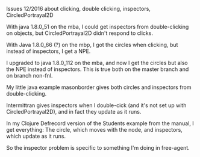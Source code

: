 Issues 12/2016 about clicking, double clicking,
inspectors, CircledPortrayal2D

With java 1.8.0_51 on the mba, I could get inspectors from
double-clicking on objects, but CircledPortrayal2D didn't respond to
clicks.

With Java 1.8.0_66 (?) on the mbp, I got the circles when clicking,
but instead of inspectors, I get a NPE.

I upgraded to java 1.8.0_112 on the mba, and now I get the circles but
also the NPE instead of inspectors.  This is true both on the master
branch and on branch non-fnl.

My little java example masonborder gives both circles and inspectors
from double-clicking.

Intermittran gives inspectors when I double-cick (and it's not set up
with CircledPortrayal2D), and in fact they update as it runs.

In my Clojure Defrecord version of the Students example from the
manual, I get everything: The circle, which moves with the node, and
inspectors, which update as it runs.

So the inspector problem is specific to something I'm doing in
free-agent.
